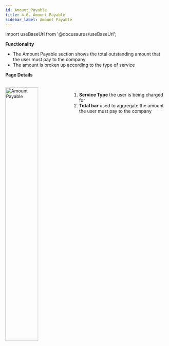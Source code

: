 ```yaml
---
id: Amount_Payable
title: 4.6. Amount Payable
sidebar_label: Amount Payable
---
```


import useBaseUrl from '@docusaurus/useBaseUrl';

**Functionality**
* The Amount Payable section shows the total outstanding amount that the user must pay to the company
* The amount is broken up according to the type of service

**Page Details**

<br clear="right"/>
<img align="left" src={useBaseUrl("img/scrnshts/4.6_AmountPayable.png")} alt="Amount Payable" width="45%"/>

1.  **Service Type** the user is being charged for
2.  **Total bar** used to aggregate the amount the user must pay to the company

<br clear="both"/>


<!-- ![Amount Payable](./assets/4.13_AmountPayable.png) -->
